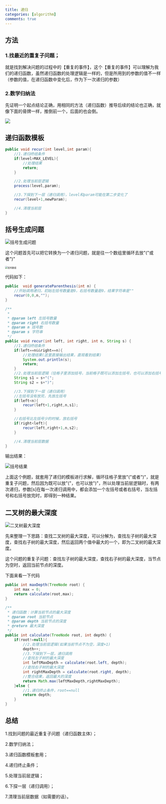 ```yaml
---
title: 递归
categories: [algorithm]
comments: true
---
```


## 方法

### 1.找最近的重复子问题；

就是找到解决问题的过程中的【重复的事件】，这个【重复的事件】可以理解为我们的递归函数，虽然递归函数的处理逻辑是一样的，但是所用到的参数的值不一样（参数的值，在递归函数中变化后，作为下一次递归的参数）

### 2.数学归纳法

先证明一个起点结论正确，用相同的方法（递归函数）推导后续的结论也正确，就像下面的骨牌一样，推倒前一个，后面的也会倒。

![](https://aries-cy.github.io/assets/note_img/骨牌.png)


## 递归函数模板

```java
public void recur(int level,int param){
    //1.递归终结条件
    if(level>MAX_LEVEL){
        //处理结果
        return;
    }

    //2.处理当前层逻辑
    process(level,param);

    //3.下探到下一层（递归调用），level和param可能在第二步变化了
    recur(level+1,newParam);

    //4.清理当前层
}
```

## 括号生成问题

![括号生成问题](https://aries-cy.github.io/assets/note_img/括号生成问题.png)

这个问题首先可以把它转换为一个递归问题，就是往一个数组里循环去放"("或者")"

<img src="https://aries-cy.github.io/assets/note_img/括号数组.png" alt="括号数组" style="zoom:50%;" />

代码如下：

```java
public  void generateParenthesis(int n) {
    //开始调用递归，初始左括号数量是0，右括号数量是0，结果字符串是""
    recur(0,0,n,"");
}

/**
 *
 * @param left 左括号数量
 * @param right 右括号数量
 * @param n 括号数
 * @param s 字符串
 */
public void recur(int left, int right, int n, String s) {
    //1.递归终结条件
    if(left==n&&right==n){
        //处理结果(这里直接输出结果，直观看到结果)
        System.out.println(s);
        return;
    }
    //2.处理当前层逻辑（往格子里添加括号，当前格子既可以添加左括号，也可以添加右括号）
    String s1 = s+"(";
    String s2 = s+")";

    //3.下探到下一层（递归调用）
    //左括号没有放完，先放左括号
    if(left<n){
        recur(left+1,right,n,s1);
    }

    //右括号比左括号少的时候，放右括号
    if(right<left){
        recur(left,right+1,n,s2);
    }

    //4.清理当前层数据
}
```

输出结果：

![括号结果](https://aries-cy.github.io/assets/note_img/括号结果.png)

上面这个例题，就套用了递归的模板进行求解，循环往格子里放"("或者")"，就是重复子问题，然后因为既可以放"("，也可以放")"，所以处理当前层逻辑时，有两次递归，参数[s]在每一次递归调用中，都会添加一个左括号或者右括号，当左括号和右括号放完时，即得到一种结果。

## 二叉树的最大深度

![二叉树最大深度](https://aries-cy.github.io/assets/note_img/二叉树最大深度.png)

先来整理一下思路：查找二叉树的最大深度，可以分解为，查找左子树的最大深度，查找右子树的最大深度，然后返回两个值中最大的一个，即为二叉树的最大深度。

这个问题的重复子问题：查找左子树的最大深度，查找右子树的最大深度，当节点为空时，返回当前节点的深度。

下面来看一下代码

```java
public int maxDepth(TreeNode root) {
    int max = 0;
    return calculate(root,max);
}

/**
 * 递归函数：计算当前节点的最大深度
 * @param root 当前节点
 * @param depth 当前节点的深度
 * @return 最大深度
 */
public int calculate(TreeNode root, int depth) {
    if(root!=null){
        //2.处理当前层逻辑(如果当前节点不为空，深度+1)
        depth++;
        //3.下探到下一层，递归调用
        //查找左子树的最大深度
        int leftMaxDepth = calculate(root.left, depth);
        //查找右子树的最大深度
        int rightMaxDepth = calculate(root.right, depth);
        //整合结果，返回最大的深度
        return Math.max(leftMaxDepth,rightMaxDepth);
    }else {
        //1.递归终止条件，root==null
        return depth;
    }
}
```

## 总结

1.找到问题的最近重复子问题（递归函数主体）；

2.数学归纳法；

3.递归函数模板套用；

4.递归终止条件；

5.处理当前层逻辑；

6.下探一层（递归调用）；

7.清理当前层数据（如需要的话）。